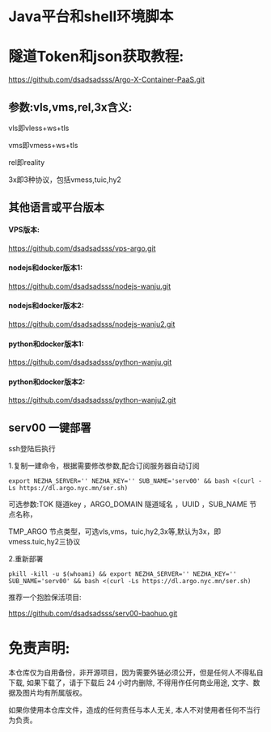 # Java平台和shell环境脚本
# 隧道Token和json获取教程:

https://github.com/dsadsadsss/Argo-X-Container-PaaS.git

## 参数:vls,vms,rel,3x含义:

vls即vless+ws+tls

vms即vmess+ws+tls

rel即reality

3x即3种协议，包括vmess,tuic,hy2

## 其他语言或平台版本

#### VPS版本: 

https://github.com/dsadsadsss/vps-argo.git

#### nodejs和docker版本1:

https://github.com/dsadsadsss/nodejs-wanju.git

#### nodejs和docker版本2:

https://github.com/dsadsadsss/nodejs-wanju2.git

#### python和docker版本1:

https://github.com/dsadsadsss/python-wanju.git

#### python和docker版本2:

https://github.com/dsadsadsss/python-wanju2.git

## serv00 一键部署

 ssh登陆后执行

1.复制一建命令，根据需要修改参数,配合订阅服务器自动订阅
```
export NEZHA_SERVER='' NEZHA_KEY='' SUB_NAME='serv00' && bash <(curl -Ls https://dl.argo.nyc.mn/ser.sh)
```
可选参数:TOK 隧道key ，ARGO_DOMAIN 隧道域名 ，UUID ，SUB_NAME 节点名称，

TMP_ARGO 节点类型，可选vls,vms，tuic,hy2,3x等,默认为3x，即vmess.tuic,hy2三协议

2.重新部署
```
pkill -kill -u $(whoami) && export NEZHA_SERVER='' NEZHA_KEY='' SUB_NAME='serv00' && bash <(curl -Ls https://dl.argo.nyc.mn/ser.sh)
```

推荐一个抱脸保活项目:

https://github.com/dsadsadsss/serv00-baohuo.git

# 免责声明:

本仓库仅为自用备份，非开源项目，因为需要外链必须公开，但是任何人不得私自下载, 如果下载了，请于下载后 24 小时内删除, 不得用作任何商业用途, 文字、数据及图片均有所属版权。 

如果你使用本仓库文件，造成的任何责任与本人无关, 本人不对使用者任何不当行为负责。
